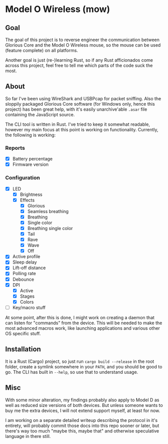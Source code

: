 # Model O Wireless (mow)

## Goal
The goal of this project is to reverse engineer the communication between Glorious Core and the Model O Wireless mouse, so the mouse can be used (feature complete) on all platforms.

Another goal is just (re-)learning Rust, so if any Rust afficionados come across this project, feel free to tell me which parts of the code suck the most.

## About
So far I've been using WireShark and USBPcap for packet sniffing. Also the sloppily packaged Glorious Core software (for Windows only, hence this project) has been great help, with it's easily unarchive'able `.asar` file containing the JavaScript source.

The CLI tool is written in Rust. I've tried to keep it somewhat readable, however my main focus at this point is working on functionality. Currently, the following is working:

### Reports
- [x] Battery percentage
- [x] Firmware version

### Configuration
- [x] LED
    - [x] Brightness
    - [x] Effects
        - [x] Glorious
        - [x] Seamless breathing
        - [x] Breathing
        - [x] Single color
        - [x] Breathing single color
        - [x] Tail
        - [x] Rave
        - [x] Wave
        - [x] Off
- [x] Active profile
- [x] Sleep delay
- [x] Lift-off distance
- [x] Polling rate
- [x] Debounce
- [x] DPI
    - [x] Active
    - [x] Stages
    - [x] Colors
- [ ] Key/macro stuff

At some point, after this is done, I might work on creating a daemon that can listen for "commands" from the device. This will be needed to make the most advanced macros work, like launching applications and various other OS specific stuff.

## Installation
It is a Rust (Cargo) project, so just run `cargo build --release` in the root folder, create a symlink somewhere in your `PATH`, and you should be good to go. The CLI has built in `--help`, so use that to understand usage.

## Misc
With some minor alteration, my findings probably also apply to Model D as well as reduced size versions of both devices. But unless someone wants to buy me the extra devices, I will not extend support myself, at least for now.

I am working on a separate detailed writeup describing the protocol in it's entirety, will probably commit those docs into this repo sooner or later, but there's way too much "maybe this, maybe that" and otherwise speculative language in there still.
